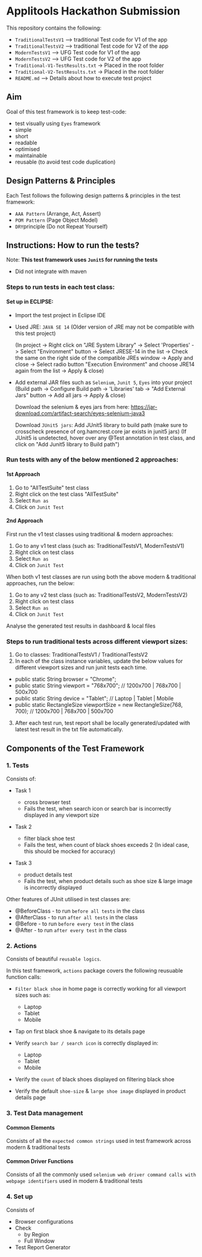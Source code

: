 # Applitools Hackathon Submission

This repository contains the following:
- `TraditionalTestsV1`  —> traditional Test code for V1 of the app
- `TraditionalTestsV2`  —> traditional Test code for V2 of the app 
- `ModernTestsV1`     —> UFG Test code for V1 of the app 
- `ModernTestsV2`      —> UFG Test code for V2 of the app 
- `Traditional-V1-TestResults.txt`  -> Placed in the root folder
- `Traditional-V2-TestResults.txt`  -> Placed in the root folder
- `README.md` –> Details about how to execute test project 

## Aim

Goal of this test framework is to keep test-code:
- test visually using `Eyes` framework
- simple
- short
- readable
- optimised
- maintainable
- reusable (to avoid test code duplication)

## Design Patterns & Principles

Each Test follows the following design patterns & principles in the test framework:
- `AAA Pattern` (Arrange, Act, Assert)
- `POM Pattern` (Page Object Model)
- `DRY`principle (Do not Repeat Yourself)

## Instructions: How to run the tests?

Note: 
**This test framework uses `Junit5` for running the tests**

- Did not integrate with maven

### Steps to run tests in each test class:

#### Set up in ECLIPSE:

- Import the test project in Eclipse IDE 

- Used JRE: `JAVA SE 14` (Older version of JRE may not be compatible with this test project)

	(In project -> Right click on "JRE System Library" -> Select 'Properties' -> Select "Environment" button -> Select JRESE-14 in the list -> Check the same on the right side of the compatible JREs window -> Apply and close -> Select radio button "Execution Environment" and choose JRE14 again from the list -> Apply & close)

- Add external JAR files such as `Selenium`, `Junit 5`, `Eyes` into your project
	(Build path -> Configure Build path -> 'Libraries' tab -> "Add External Jars" button -> Add all jars -> Apply & close)
	
	Download the selenium & eyes jars from here: https://jar-download.com/artifact-search/eyes-selenium-java3 
	
	Download `JUnit5 jars`: 
	Add JUnit5 library to build path (make sure to crosscheck presence of org.hamcrest.core jar exists in junit5 jars) 
	(If JUnit5 is undetected, hover over any @Test annotation in test class, and click on "Add Junit5 library to Build path")

### Run tests with any of the below mentioned 2 approaches:

#### 1st Approach 

1. Go to "AllTestSuite" test class
2. Right click on the test class "AllTestSuite"
3. Select `Run as` 
4. Click on `Junit Test`

#### 2nd Approach

First run the v1 test classes using traditional & modern approaches:

 1. Go to any v1 test class (such as: TraditionalTestsV1, ModernTestsV1) 
 2. Right click on test class 
 3. Select `Run as` 
 4. Click on `Junit Test`

When both v1 test classes are run using both the above modern & traditional approaches, run the below: 

 1. Go to any v2 test class (such as: TraditionalTestsV2, ModernTestsV2) 
 2. Right click on test class 
 3. Select `Run as` 
 4. Click on `Junit Test`

Analyse the generated test results in dashboard & local files

### Steps to run traditional tests across different viewport sizes:

1. Go to classes: TraditionalTestsV1 / TraditionalTestsV2
2. In each of the class instance variables, update the below values for different viewport sizes and run junit tests each time. 

- public static String browser = "Chrome";  
- public static String viewport = "768x700";         // 1200x700 | 768x700 | 500x700
- public static String device = "Tablet";            // Laptop   | Tablet  | Mobile
- public static RectangleSize viewportSize = new RectangleSize(768, 700);  // 1200x700 | 768x700 | 500x700

3. After each test run, test report shall be locally generated/updated with latest test result in the txt file automatically. 

## Components of the Test Framework

### 1. Tests

Consists of:

- Task 1 
	- cross browser test
	- Fails the test, when search icon or search bar is incorrectly displayed in any viewport size

- Task 2 
	- filter black shoe test
	- Fails the test, when count of black shoes exceeds 2 (In ideal case, this should be mocked for accuracy)

- Task 3 
	- product details test 
	- Fails the test, when product details such as shoe size & large image is incorrectly displayed


Other features of JUnit utilised in test classes are:

- @BeforeClass  - to run `before all tests` in the class 
- @AfterClass   - to run `after all tests` in the class 
- @Before 	- to run `before every test` in the class
- @After	- to run `after every test` in the class 


### 2. Actions 

Consists of beautiful `reusable logics`.

In this test framework, `actions` package covers the following reusuable function calls:

- `Filter black shoe` in home page is correctly working for all viewport sizes such as: 
    - Laptop
    - Tablet  
    - Mobile
    
- Tap on first black shoe & navigate to its details page

- Verify `search bar / search icon` is correctly displayed in: 
    - Laptop
    - Tablet  
    - Mobile

- Verify the `count` of black shoes displayed on filtering black shoe

- Verify the default `shoe-size` & `large shoe image` displayed in product details page

### 3. Test Data management

#### Common Elements
  Consists of all the `expected common strings` used in test framework across modern & traditional tests

#### Common Driver Functions
  Consists of all the commonly used `selenium web driver command calls with webpage identifiers` used in modern & traditional tests

### 4. Set up 

Consists of 

- Browser configurations 
- Check 
	- by Region
	- Full Window
- Test Report Generator
